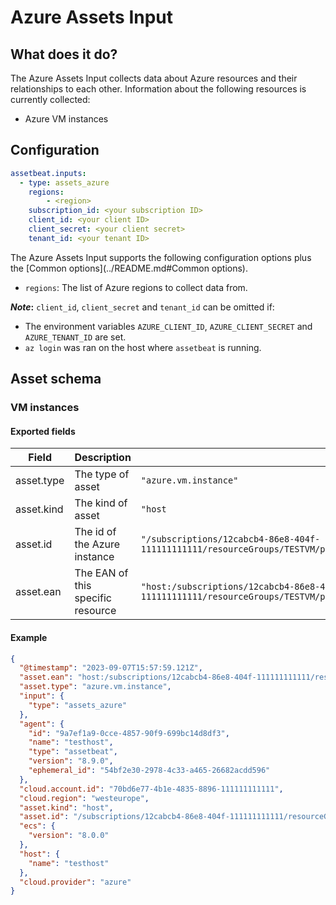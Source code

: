 # Azure Assets Input

## What does it do?

The Azure Assets Input collects data about Azure resources and their relationships to each other.
Information about the following resources is currently collected:

- Azure VM instances

## Configuration

```yaml
assetbeat.inputs:
  - type: assets_azure
    regions:
        - <region>
    subscription_id: <your subscription ID>
    client_id: <your client ID>
    client_secret: <your client secret>
    tenant_id: <your tenant ID>
```

The Azure Assets Input supports the following configuration options plus the [Common options](../README.md#Common options).

* `regions`: The list of Azure regions to collect data from.

**_Note_:** `client_id`, `client_secret` and `tenant_id` can be omitted if:
* The environment variables `AZURE_CLIENT_ID`, `AZURE_CLIENT_SECRET` and `AZURE_TENANT_ID` are set.
* `az login` was ran on the host where `assetbeat` is running.

## Asset schema

### VM instances

#### Exported fields

| Field      | Description                       | Example                                                                                                                        |
|------------|-----------------------------------|--------------------------------------------------------------------------------------------------------------------------------|
| asset.type | The type of asset                 | `"azure.vm.instance"`                                                                                                          |
| asset.kind | The kind of asset                 | `"host`                                                                                                                        |
| asset.id   | The id of the Azure instance      | `"/subscriptions/12cabcb4-86e8-404f-111111111111/resourceGroups/TESTVM/providers/Microsoft.Compute/virtualMachines/test"`      |
| asset.ean  | The EAN of this specific resource | `"host:/subscriptions/12cabcb4-86e8-404f-111111111111/resourceGroups/TESTVM/providers/Microsoft.Compute/virtualMachines/test"` |

#### Example

```json
{
  "@timestamp": "2023-09-07T15:57:59.121Z",
  "asset.ean": "host:/subscriptions/12cabcb4-86e8-404f-111111111111/resourceGroups/TESTVM/providers/Microsoft.Compute/virtualMachines/test",
  "asset.type": "azure.vm.instance",
  "input": {
    "type": "assets_azure"
  },
  "agent": {
    "id": "9a7ef1a9-0cce-4857-90f9-699bc14d8df3",
    "name": "testhost",
    "type": "assetbeat",
    "version": "8.9.0",
    "ephemeral_id": "54bf2e30-2978-4c33-a465-26682acdd596"
  },
  "cloud.account.id": "70bd6e77-4b1e-4835-8896-111111111111",
  "cloud.region": "westeurope",
  "asset.kind": "host",
  "asset.id": "/subscriptions/12cabcb4-86e8-404f-111111111111/resourceGroups/TESTVM/providers/Microsoft.Compute/virtualMachines/test",
  "ecs": {
    "version": "8.0.0"
  },
  "host": {
    "name": "testhost"
  },
  "cloud.provider": "azure"
}
```